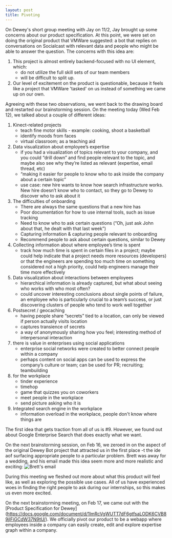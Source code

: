 ```yaml
---
layout: post
title: Pivoting
---
```


On Dewey's short group meeting with Jay on 11/2, Jay brought up some concerns about our product specification. At this point, we were set on doing the original product that VMWare suggested: a bot that replies on conversations on Socialcast with relevant data and people who might be able to answer the question. The concerns with this idea are:

  1. This project is almost entirely backend-focused with no UI element, which:
      - do not utilize the full skill sets of our team members
      - will be difficult to split up.
  2. Our level of excitement on the product is questionable, because it feels like a project that VMWare 'tasked' on us instead of something we came up on our own.

Agreeing with these two observations, we went back to the drawing board and restarted our brainstorming session. On the meeting today (Wed Feb 12), we talked about a couple of different ideas:

  1. Kinect-related projects
      - teach fine motor skills - example: cooking, shoot a basketball
      - identify moods from faces
      - virtual classroom; as a teaching aid
  2. Data visualization about employee’s expertise
      - if you had a visualization of topics relevant to your company, and you could “drill down” and find people relevant to the topic, and maybe also see why they’re listed as relevant (expertise, email thread, etc)
      - “making it easier for people to know who to ask inside the company about a certain topic”
      - use case: new hire wants to know how search infrastructure works. New hire doesn’t know who to contact, so they go to Dewey to discover who to ask about it
  3. The difficulties of onboarding
      - There are always the same questions that a new hire has
      - Poor documentation for how to use internal tools, such as issue tracking
      - Need to know who to ask certain questions (“Oh, just ask John about that, he dealt with that last week”)
      - Capturing information & capturing people relevant to onboarding
      - Recommend people to ask about certain questions, similar to Dewey
  4. Collecting information about where employee’s time is spent
      - track how much time is spent in certain files in a project; maybe could help indicate that a project needs more resources (developers) or that the engineers are spending too much time on something considered not a high priority, could help engineers manage their time more effectively
  5. Data visualization about interactions between employees
      - hierarchical information is already captured, but what about seeing who works with who most often?
      - could uncover interesting conclusions about single points of failure, an employee who is particularly crucial to a team’s success, or just discovering clusters of people who tend to work well together
  6. Postsecret / geocaching
      - having people share “secrets” tied to a location, can only be viewed if person actually visits location
      - captures transience of secrets
      - a way of anonymously sharing how you feel; interesting method of interpersonal interaction
  7. there is value in enterprises using social applications
      - enterprise social networks were created to better connect people within a company
      - perhaps content on social apps can be used to express the company’s culture or team; can be used for PR; recruiting; teambuilding
  8. for the workplace
      - tinder experience
      - timehop
      - game that quizzes you on coworkers
      - meet people in the workplace
      - send picture asking who it is
  9. Integrated search engine in the workplace
      - information overload in the workplace, people don't know where things are

The first idea that gets traction from all of us is #9. However, we found out about Google Enterprise Search that does exactly what we want. 

On the next brainstorming session, on Feb 16, we zeroed in on the aspect of the original Dewey Bot project that attracted us in the first place -t the ide aof surfacing appropriate people to a particular problem. Brett was away for a wedding, and his email made this idea seem more and more realistic and exciting:
    ![Brett's email](/assets/brainstorm_email.png)

During this meeting we fleshed out more about what this product will feel like, as well as exploring the possible use cases. All of us have experienced woes in finding the right people to ask during our internships, so this makes us even more excited.

On the next brainstorming meeting, on Feb 17, we came out with the [Product Specification for Dewey] (https://docs.google.com/document/d/1lmRcVgWUTT7dF6gtfsaLODK6CVB89jlFiGCdW37N9tU/). We officially pivot our product to be a webapp where employees inside a company can easily create, edit and explore expertise graph within a company.
